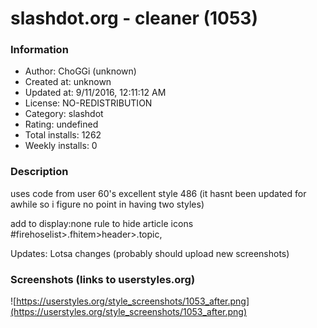 # slashdot.org - cleaner (1053)

### Information
- Author: ChoGGi (unknown)
- Created at: unknown
- Updated at: 9/11/2016, 12:11:12 AM
- License: NO-REDISTRIBUTION
- Category: slashdot
- Rating: undefined
- Total installs: 1262
- Weekly installs: 0


### Description
uses code from user 60's excellent style 486 (it hasnt been updated for awhile so i figure no point in having two styles)

add to display:none rule to hide article icons
#firehoselist>.fhitem>header>.topic,

Updates:
Lotsa changes (probably should upload new screenshots)


### Screenshots (links to userstyles.org)
![https://userstyles.org/style_screenshots/1053_after.png](https://userstyles.org/style_screenshots/1053_after.png)


